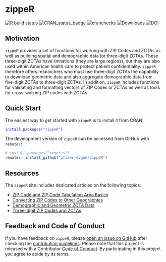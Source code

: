 # zippeR

[![R build status](https://github.com/pfizer-opensource/zippeR/workflows/R-CMD-check/badge.svg)](https://github.com/pfizer-opensource/zippeR/actions)
[![CRAN_status_badge](https://www.r-pkg.org/badges/version/zippeR)](https://cran.r-project.org/package=zippeR)
[![cranchecks](https://badges.cranchecks.info/worst/zippeR.svg)](https://cran.r-project.org/web/checks/check_results_zippeR.html)
[![Downloads](https://cranlogs.r-pkg.org/badges/zippeR?color=brightgreen)](https://www.r-pkg.org/pkg/zippeR)
[![DOI](https://img.shields.io/badge/DOI-10.32614%2FCRAN.package.zippeR-blue)](https://doi.org/10.32614/CRAN.package.zippeR)

## Motivation
`zippeR` provides a set of functions for working with ZIP Codes and ZCTAs as well as building spatial and demographic data for three-digit ZCTAs. These three-digit ZCTAs have limitations (they are large regions), but they are also used within American health care to protect patient confidentiality. `zippeR` therefore offers researchers who must use three-digit ZCTAs the capability to download geometric data and also aggregate demographic data from five-digit ZCTAs to three-digit ZCTAs. In addition, `zippeR` includes functions for validating and formatting vectors of ZIP Codes or ZCTAs as well as tools for cross-walking ZIP codes with ZCTAs.

## Quick Start
The easiest way to get started with `zippeR` is to install it from CRAN:

```r
install.packages("zippeR")
```

The development version of `zippeR` can be accessed from GitHub with `remotes`:

```r
# install.packages("remotes")
remotes::install_github("pfizer-evgen/zippeR")
```

## Resources
The `zippeR` site includes dedicated articles on the following topics:
  * [ZIP Code and ZIP Code Tabulation Area Basics](articles/basics.html)
  * [Converting ZIP Codes to Other Geographies](articles/coverting-zips.html)
  * [Demographic and Geometric ZCTA Data](articles/demographic-geometric-zcta-data.html)
  * [Three-digit ZIP Codes and ZCTAs](articles/three-digit-zips.html)

## Feedback and Code of Conduct
If you have feedback on `zippeR`, please [open an issue on GitHub](https://github.com/pfizer-opensource/zippeR/issues) after checking the [contribution guidelines](https://github.com/pfizer-opensource/zippeR/blob/main/.github/CONTRIBUTING.md). Please note that this project is released with a Contributor [Code of Conduct](https://github.com/pfizer-opensource/zippeR/blob/main/.github/CODE_OF_CONDUCT.md). By participating in this project you agree to abide by its terms.
